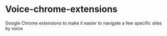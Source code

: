 # Voice-chrome-extensions
Google Chrome extensions to make it easier to navigate a few specific sites by voice
